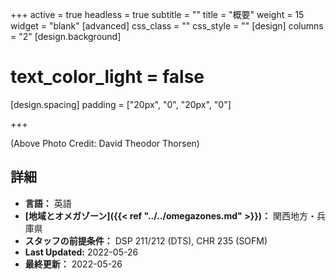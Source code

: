 +++
active = true
headless = true
subtitle = ""
title = "概要"
weight = 15
widget = "blank"
[advanced]
css_class = ""
css_style = ""
[design]
columns = "2"
[design.background]
# text_color_light = false
[design.spacing]
padding = ["20px", "0", "20px", "0"]

+++

(Above Photo Credit: David Theodor Thorsen)


## 詳細

* **言語：** 英語
* **[地域とオメガゾーン]({{< ref "../../omegazones.md" >}})：** 関西地方・兵庫県
* **スタッフの前提条件：** DSP 211/212 (DTS), CHR 235 (SOFM)
* **Last Updated:** 2022-05-26
* **最終更新：** 2022-05-26
